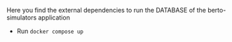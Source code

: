 Here you find the external dependencies to run the DATABASE of the berto-simulators application

* Run `docker compose up`
